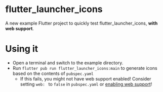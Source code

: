 # flutter_launcher_icons

A new example Flutter project to quickly test flutter_launcher_icons, **with web support**.

# Using it

 * Open a terminal and switch to the example directory.
 * Run `flutter pub run flutter_launcher_icons:main` to generate icons based on the contents of `pubspec.yaml`
      - If this fails, you might not have web support enabled! 
        Consider setting `web: ` to `false` in `pubspec.yaml` or [enabling web support](https://flutter.dev/docs/get-started/web)!
